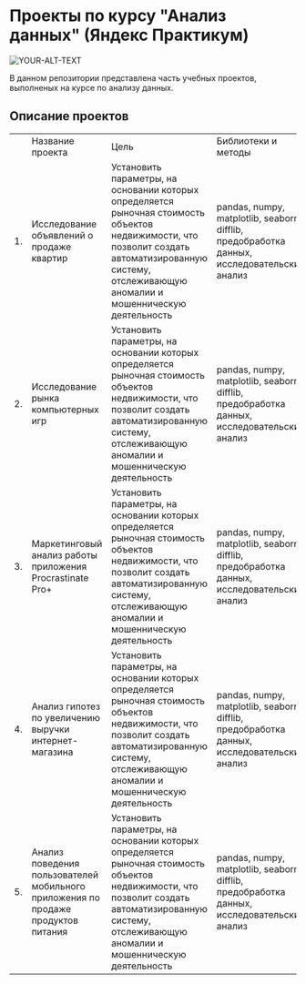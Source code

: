 #    Проекты по курсу "Анализ данных" (Яндекс Практикум)

<picture>
 <source media="(prefers-color-scheme: dark)" srcset="YOUR-DARKMODE-IMAGE">
 <source media="(prefers-color-scheme: light)" srcset="картинка.jpg">
 <img alt="YOUR-ALT-TEXT" src="YOUR-DEFAULT-IMAGE">
</picture>

В данном репозитории представлена часть учебных проектов, выполненых на курсе по анализу данных.

## Описание проектов

<table>
  <tr>
    <td>&nbsp;</td>
    <td>Название проекта</td>
    <td>Цель</td>
    <td>Библиотеки и методы</td>
  </tr>
  <tr>
    <td>1.</td>
    <td>Исследование объявлений о продаже квартир</td>
    <td>Установить параметры, на основании которых определяется рыночная стоимость объектов недвижимости, что позволит создать автоматизированную систему, отслеживающую аномалии и мошенническую деятельность</td>
    <td>pandas, numpy, matplotlib, seaborn, difflib, предобработка данных, исследовательский анализ</td>
  </tr>
  <tr>
    <td>2.</td>
    <td>Исследование рынка компьютерных игр</td>
    <td>Установить параметры, на основании которых определяется рыночная стоимость объектов недвижимости, что позволит создать автоматизированную систему, отслеживающую аномалии и мошенническую деятельность</td>
    <td>pandas, numpy, matplotlib, seaborn, difflib, предобработка данных, исследовательский анализ</td>
  </tr>
  <tr>
    <td>3.</td>
    <td>Маркетинговый анализ работы приложения Procrastinate Pro+</td>
    <td>Установить параметры, на основании которых определяется рыночная стоимость объектов недвижимости, что позволит создать автоматизированную систему, отслеживающую аномалии и мошенническую деятельность</td>
    <td>pandas, numpy, matplotlib, seaborn, difflib, предобработка данных, исследовательский анализ</td>
  </tr>
  <tr>
    <td>4.</td>
    <td>Анализ гипотез по увеличению выручки интернет-магазина</td>
    <td>Установить параметры, на основании которых определяется рыночная стоимость объектов недвижимости, что позволит создать автоматизированную систему, отслеживающую аномалии и мошенническую деятельность</td>
    <td>pandas, numpy, matplotlib, seaborn, difflib, предобработка данных, исследовательский анализ</td>
  </tr>
  <tr>
    <td>5.</td>
    <td>Анализ поведения пользователей мобильного приложения по продаже продуктов питания</td>
    <td>Установить параметры, на основании которых определяется рыночная стоимость объектов недвижимости, что позволит создать автоматизированную систему, отслеживающую аномалии и мошенническую деятельность</td>
    <td>pandas, numpy, matplotlib, seaborn, difflib, предобработка данных, исследовательский анализ</td>
  </tr>
</table>

